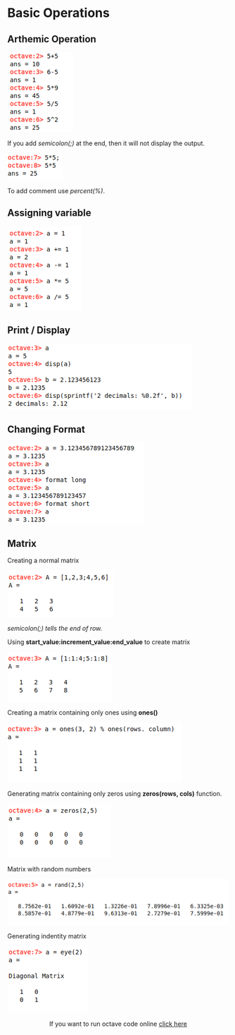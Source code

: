 # Basic Operations

## Arthemic Operation

![](../../assets/arth_operation.png)

If you add *semicolon(;)* at the end, then it will not display the output.

![](../../assets/supress_operation.png)

To add comment use *percent(%)*.

## Assigning variable

![](../../assets/assignment_operations.png)

## Print / Display

![](../../assets/display_octave.png)

## Changing Format

![](../../assets/changing_format.png)

## Matrix

Creating a normal matrix  

![](../../assets/normal_matrix.png)

*semicolon(;) tells the end of row.*  

Using **start_value:increment_value:end_value** to create matrix

![](../../assets/matrix_using_colon.png)

Creating a matrix containing only ones using **ones()**  

![](../../assets/ones_matrix.png)

Generating matrix containing only zeros using **zeros(rows, cols)** function.  

![](../../assets/zeros_matrix.png)

Matrix with random numbers

![](../../assets/random_matrix.png)

Generating indentity matrix

![](../../assets/eye_matrix.png)

<p align="center">If you want to run octave code online <a href="https://octave-online.net/" target="_blank">click here</a></p>
